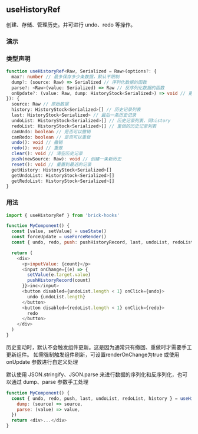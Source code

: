 ## useHistoryRef

创建、存储、管理历史。并可进行 undo、redo 等操作。

### 演示

<code src="./demo.tsx"></code>

### 类型声明

```typescript
function useHistoryRef<Raw, Serialized = Raw>(options?: {
  max?: number // 最多保存多少条数据，默认不限制
  dump?: (source: Raw) => Serialized // 序列化数据的函数
  parse?: <Raw>(value: Serialized) => Raw // 反序列化数据的函数
  onUpdate?: (value: Raw, dump: HistoryStock<Serialized>) => void // 更新数据的回调
}): {
  source: Raw // 原始数据
  history: HistoryStock<Serialized>[] // 历史记录列表
  last: HistoryStock<Serialized> // 最后一条历史记录
  undoList: HistoryStock<Serialized>[] // 历史记录列表，同history
  redoList: HistoryStock<Serialized>[] // 重做的历史记录列表
  canUndo: boolean // 是否可以撤销
  canRedo: boolean // 是否可以重做
  undo(): void // 撤销
  redo(): void // 重做
  clear(): void // 清空历史记录
  push(newSource: Raw): void // 创建一条新历史
  reset(): void // 重置到最近的记录
  getHistory: HistoryStock<Serialized>[]
  getUndoList: HistoryStock<Serialized>[]
  getRedoList: HistoryStock<Serialized>[]
}
```

### 用法

```javascript
import { useHistoryRef } from 'brick-hooks'

function MyComponent() {
  const [value, setValue] = useState()
  const forceUpdate = useForceRender()
  const { undo, redo, push: pushHistoryRecord, last, undoList, redoList, history } = useHistoryRef()

  return (
    <div>
      <p>inputValue: {count}</p>
      <input onChange={(e) => {
        setValue(e.target.value)
        pushHistoryRecord(count)
      }}>inc</input>
      <button disabled={undoList.length < 1} onClick={undo}>
        undo {undoList.length}
      </button>
      <button disabled={redoList.length < 1} onClick={redo}>
        redo
      </button>
    </div>
  )
}
```
历史变动时，默认不会触发组件更新。这是因为通常只有撤回、重做时才需要手工更新组件。
如需强制触发组件刷新，可设置renderOnChange为true 或使用 onUpdate 参数进行自定义处理

默认使用 JSON.stringify、JSON.parse 来进行数据的序列化和反序列化，也可以通过 dump、parse 参数手工处理

```javascript
function MyComponent() {
  const { undo, redo, push, last, undoList, redoList, history } = useHistoryRef({
    dump: (source) => source,
    parse: (value) => value,
  })
  return <div>...</div>
}
```
